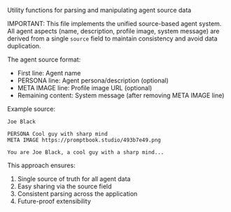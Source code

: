 Utility functions for parsing and manipulating agent source data

IMPORTANT: This file implements the unified source-based agent system.
All agent aspects (name, description, profile image, system message) are derived
from a single `source` field to maintain consistency and avoid data duplication.

The agent source format:

-   First line: Agent name
-   PERSONA line: Agent persona/description (optional)
-   META IMAGE line: Profile image URL (optional)
-   Remaining content: System message (after removing META IMAGE line)

Example source:

```
Joe Black

PERSONA Cool guy with sharp mind
META IMAGE https://promptbook.studio/493b7e49.png

You are Joe Black, a cool guy with a sharp mind...
```

This approach ensures:

1.  Single source of truth for all agent data
2.  Easy sharing via the source field
3.  Consistent parsing across the application
4.  Future-proof extensibility
